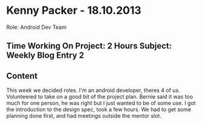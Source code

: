 Kenny Packer - 18.10.2013
===============
Role: Android Dev Team

Time Working On Project: 2 Hours
Subject: Weekly Blog Entry 2
---------------

Content
---------------
This week we decided roles. I'm an android developer, theres 4 of us. Volunteered to take on a good bit of the project plan. Bernie said it was too much for one person, he was right but I just wanted to be of some use. I got the introduction to the design spec, took a few hours. We had to get some planning done first, and had meetings outside the mentor slot.
